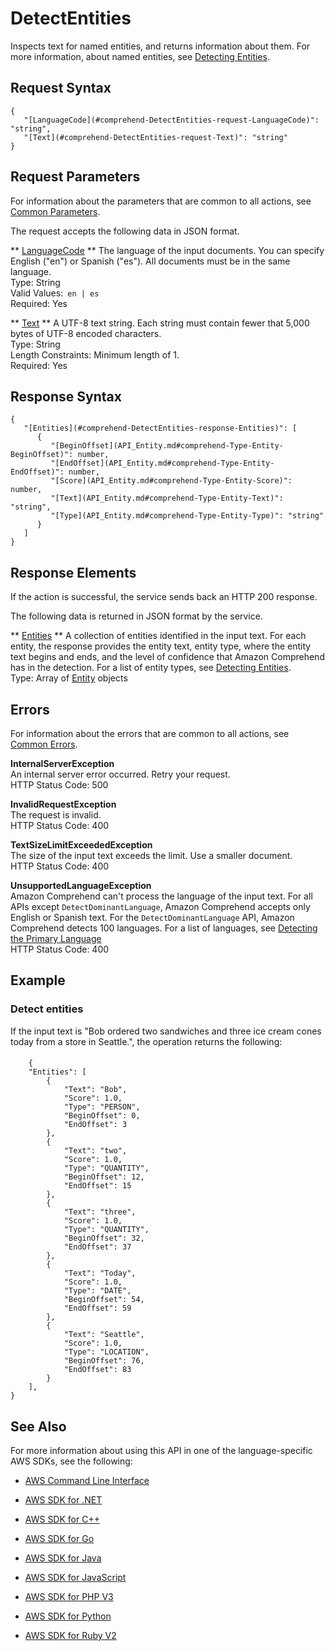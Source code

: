 # DetectEntities<a name="API_DetectEntities"></a>

Inspects text for named entities, and returns information about them\. For more information, about named entities, see [Detecting Entities](how-entities.md)\. 

## Request Syntax<a name="API_DetectEntities_RequestSyntax"></a>

```
{
   "[LanguageCode](#comprehend-DetectEntities-request-LanguageCode)": "string",
   "[Text](#comprehend-DetectEntities-request-Text)": "string"
}
```

## Request Parameters<a name="API_DetectEntities_RequestParameters"></a>

For information about the parameters that are common to all actions, see [Common Parameters](CommonParameters.md)\.

The request accepts the following data in JSON format\.

 ** [LanguageCode](#API_DetectEntities_RequestSyntax) **   <a name="comprehend-DetectEntities-request-LanguageCode"></a>
The language of the input documents\. You can specify English \("en"\) or Spanish \("es"\)\. All documents must be in the same language\.  
Type: String  
Valid Values:` en | es`   
Required: Yes

 ** [Text](#API_DetectEntities_RequestSyntax) **   <a name="comprehend-DetectEntities-request-Text"></a>
A UTF\-8 text string\. Each string must contain fewer that 5,000 bytes of UTF\-8 encoded characters\.  
Type: String  
Length Constraints: Minimum length of 1\.  
Required: Yes

## Response Syntax<a name="API_DetectEntities_ResponseSyntax"></a>

```
{
   "[Entities](#comprehend-DetectEntities-response-Entities)": [ 
      { 
         "[BeginOffset](API_Entity.md#comprehend-Type-Entity-BeginOffset)": number,
         "[EndOffset](API_Entity.md#comprehend-Type-Entity-EndOffset)": number,
         "[Score](API_Entity.md#comprehend-Type-Entity-Score)": number,
         "[Text](API_Entity.md#comprehend-Type-Entity-Text)": "string",
         "[Type](API_Entity.md#comprehend-Type-Entity-Type)": "string"
      }
   ]
}
```

## Response Elements<a name="API_DetectEntities_ResponseElements"></a>

If the action is successful, the service sends back an HTTP 200 response\.

The following data is returned in JSON format by the service\.

 ** [Entities](#API_DetectEntities_ResponseSyntax) **   <a name="comprehend-DetectEntities-response-Entities"></a>
A collection of entities identified in the input text\. For each entity, the response provides the entity text, entity type, where the entity text begins and ends, and the level of confidence that Amazon Comprehend has in the detection\. For a list of entity types, see [Detecting Entities](how-entities.md)\.   
Type: Array of [Entity](API_Entity.md) objects

## Errors<a name="API_DetectEntities_Errors"></a>

For information about the errors that are common to all actions, see [Common Errors](CommonErrors.md)\.

 **InternalServerException**   
An internal server error occurred\. Retry your request\.  
HTTP Status Code: 500

 **InvalidRequestException**   
The request is invalid\.  
HTTP Status Code: 400

 **TextSizeLimitExceededException**   
The size of the input text exceeds the limit\. Use a smaller document\.  
HTTP Status Code: 400

 **UnsupportedLanguageException**   
Amazon Comprehend can't process the language of the input text\. For all APIs except `DetectDominantLanguage`, Amazon Comprehend accepts only English or Spanish text\. For the `DetectDominantLanguage` API, Amazon Comprehend detects 100 languages\. For a list of languages, see [Detecting the Primary Language ](how-languages.md)   
HTTP Status Code: 400

## Example<a name="API_DetectEntities_Examples"></a>

### Detect entities<a name="API_DetectEntities_Example_1"></a>

If the input text is "Bob ordered two sandwiches and three ice cream cones today from a store in Seattle\.", the operation returns the following:

#### <a name="w3ab1c22b5c26c15b3b5"></a>

```
    {
    "Entities": [
        {
            "Text": "Bob",
            "Score": 1.0,
            "Type": "PERSON",
            "BeginOffset": 0,
            "EndOffset": 3
        },
        {
            "Text": "two",
            "Score": 1.0,
            "Type": "QUANTITY",
            "BeginOffset": 12,
            "EndOffset": 15
        },
        {
            "Text": "three",
            "Score": 1.0,
            "Type": "QUANTITY",
            "BeginOffset": 32,
            "EndOffset": 37
        },
        {
            "Text": "Today",
            "Score": 1.0,
            "Type": "DATE",
            "BeginOffset": 54,
            "EndOffset": 59
        },
        {
            "Text": "Seattle",
            "Score": 1.0,
            "Type": "LOCATION",
            "BeginOffset": 76,
            "EndOffset": 83
        }
    ],
}
```

## See Also<a name="API_DetectEntities_SeeAlso"></a>

For more information about using this API in one of the language\-specific AWS SDKs, see the following:

+  [AWS Command Line Interface](http://docs.aws.amazon.com/goto/aws-cli/comprehend-2017-11-27/DetectEntities) 

+  [AWS SDK for \.NET](http://docs.aws.amazon.com/goto/DotNetSDKV3/comprehend-2017-11-27/DetectEntities) 

+  [AWS SDK for C\+\+](http://docs.aws.amazon.com/goto/SdkForCpp/comprehend-2017-11-27/DetectEntities) 

+  [AWS SDK for Go](http://docs.aws.amazon.com/goto/SdkForGoV1/comprehend-2017-11-27/DetectEntities) 

+  [AWS SDK for Java](http://docs.aws.amazon.com/goto/SdkForJava/comprehend-2017-11-27/DetectEntities) 

+  [AWS SDK for JavaScript](http://docs.aws.amazon.com/goto/AWSJavaScriptSDK/comprehend-2017-11-27/DetectEntities) 

+  [AWS SDK for PHP V3](http://docs.aws.amazon.com/goto/SdkForPHPV3/comprehend-2017-11-27/DetectEntities) 

+  [AWS SDK for Python](http://docs.aws.amazon.com/goto/boto3/comprehend-2017-11-27/DetectEntities) 

+  [AWS SDK for Ruby V2](http://docs.aws.amazon.com/goto/SdkForRubyV2/comprehend-2017-11-27/DetectEntities) 